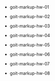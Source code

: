 - goit-markup-hw-01

- goit-markup-hw-02

- goit-markup-hw-03

- goit-markup-hw-04

- goit-markup-hw-05

- goit-markup-hw-06

- goit-markup-hw-07

- goit-markup-hw-08
